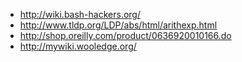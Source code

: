 - http://wiki.bash-hackers.org/
- http://www.tldp.org/LDP/abs/html/arithexp.html
- http://shop.oreilly.com/product/0636920010166.do
- http://mywiki.wooledge.org/
